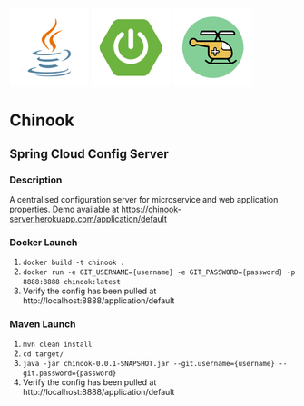 ![](https://github.com/Lylio/helper-repo/blob/master/img/logos/java.png?raw=true)
![](https://github.com/Lylio/helper-repo/blob/master/img/logos/spring-boot.png?raw=true)
![](https://github.com/Lylio/helper-repo/blob/master/img/logos/chinook.png?raw=true)

# Chinook
## Spring Cloud Config Server
### Description
A centralised configuration server for microservice and web application properties. Demo available at https://chinook-server.herokuapp.com/application/default

### Docker Launch
1. `docker build -t chinook .`
2. `docker run -e GIT_USERNAME={username} -e GIT_PASSWORD={password} -p 8888:8888 chinook:latest`
3. Verify the config has been pulled at http://localhost:8888/application/default
 
### Maven Launch
 1. `mvn clean install`
 2. `cd target/`
 3. `java -jar chinook-0.0.1-SNAPSHOT.jar --git.username={username} --git.password={password}`
 4. Verify the config has been pulled at http://localhost:8888/application/default
